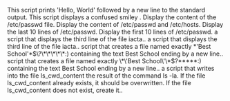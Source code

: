 This script prints 'Hello, World' followed by a new line to the standard output.
This script displays a confused smiley .
Display the content of the /etc/passwd file.
Display the content of /etc/passwd and /etc/hosts.
Display the last 10 lines of /etc/passwd.
Display the first 10 lines of /etc/passwd.
a script that displays the third line of the file iacta..
a script that displays the third line of the file iacta..
 script that creates a file named exactly \*\'Best School\'\*$\?\*\*\*\*\*:) containing the text Best School ending by a new line..
 script that creates a file named exactly \*\'Best School\'\*$\?\*\*\*\*\*:) containing the text Best School ending by a new line..
a script that writes into the file ls_cwd_content the result of the command ls -la. If the file ls_cwd_content already exists, it should be overwritten. If the file ls_cwd_content does not exist, create it..
